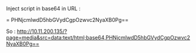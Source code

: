 Inject script in base64 in URL :
<script>alert();</script> = PHNjcmlwdD5hbGVydCgpOzwvc2NyaXB0Pg==
So : http://10.11.200.135/?page=media&src=data:text/html;base64,PHNjcmlwdD5hbGVydCgpOzwvc2NyaXB0Pg==

